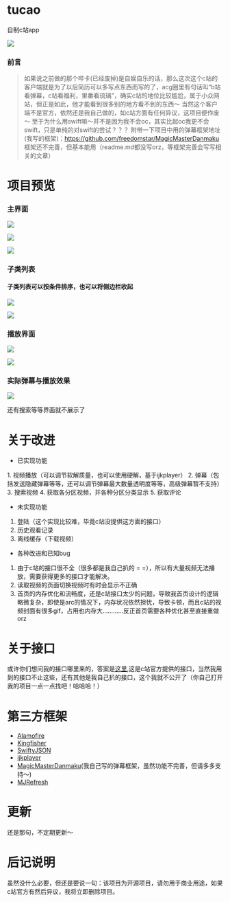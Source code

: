 # tucao
自制c站app

![](http://upload-images.jianshu.io/upload_images/1781300-7273d79d1e47f92f.png?imageMogr2/auto-orient/strip%7CimageView2/2/w/1240)

### 前言
>如果说之前做的那个哔卡(已经废掉)是自娱自乐的话，那么这次这个c站的客户端就是为了以后简历可以多写点东西而写的了，acg圈里有句话叫“b站看弹幕，c站看福利，里番看琉璃”，确实c站的地位比较尴尬，属于小众网站，但正是如此，他才能看到很多别的地方看不到的东西～
当然这个客户端不是官方，依然还是我自己做的，如c站方面有任何异议，这项目便作废～
至于为什么用swift嘛～并不是因为我不会oc，其实比起oc我更不会swift，只是单纯的对swift的尝试？？？
附带一下项目中用的弹幕框架地址(我写的框架)：https://github.com/freedomstar/MagicMasterDanmaku
框架还不完善，但基本能用（readme.md都没写orz，等框架完善会写写相关的文章）

# 项目预览
### 主界面

![](https://github.com/freedomstar/tucao/blob/master/photo/1781300-e4f8e93e2c7ea74b.png)


![](https://github.com/freedomstar/tucao/blob/master/photo/1781300-fedcacd79bb70d31.png)


![](https://github.com/freedomstar/tucao/blob/master/photo/1781300-b85c5f54bf824cfa.png)

### 子类列表
#### 子类列表可以按条件排序，也可以将侧边栏收起
![](http://upload-images.jianshu.io/upload_images/1781300-46b456a61368e140.png?imageMogr2/auto-orient/strip%7CimageView2/2/w/1240)


![](https://github.com/freedomstar/tucao/blob/master/photo/1781300-37914ff695fc8fd2.png)

### 播放界面

![](https://github.com/freedomstar/tucao/blob/master/photo/1781300-9f16b4374ac21663.png)


![](https://github.com/freedomstar/tucao/blob/master/photo/1781300-4bf9fef8ce1f5979.png)

### 实际弹幕与播放效果

![](https://github.com/freedomstar/tucao/blob/master/photo/1781300-7eb2c2b2e5264ded.gif)

还有搜索等等界面就不展示了

# 关于改进
- 已实现功能
 
 1. 视频播放（可以调节软解质量，也可以使用硬解，基于ijkplayer）
 2. 弹幕（包括发送隐藏弹幕等等，还可以调节弹幕最大数量透明度等等，高级弹幕暂不支持）
 3. 搜索视频
 4. 获取各分区视频，并各种分区分类显示
 5. 获取评论
- 未实现功能
  
 1. 登陆（这个实现比较难，毕竟c站没提供这方面的接口）
 2. 历史观看记录
 3. 离线缓存（下载视频）
- 各种改进和已知bug
  
 1. 由于c站的接口很不全（很多都是我自己扒的 = =），所以有大量视频无法播放，需要获得更多的接口才能解决。
 2. 读取视频的页面切换视频时有时会显示不正确
 3. 首页的内存优化和流畅度，还是c站接口太少的问题，导致我首页设计的逻辑略微复杂，即使是arc的情况下，内存状况依然担忧，导致卡顿，而且c站的视频封面有很多gif，占用也内存大…………反正首页需要各种优化甚至直接重做orz

# 关于接口
或许你们想问我的接口哪里来的，答案是[这里](http://www.tucao.tv/api.txt),这是c站官方提供的接口，当然我用到的接口不止这些，还有其他是我自己扒的接口，这个我就不公开了（你自己打开我的项目一点一点找吧！哈哈哈！） 

# 第三方框架
- [Alamofire](https://github.com/Alamofire/Alamofire)
- [Kingfisher](https://github.com/onevcat/Kingfisher)
- [SwiftyJSON](https://github.com/SwiftyJSON/SwiftyJSON)
- [ijkplayer](https://github.com/Bilibili/ijkplayer)
- [MagicMasterDanmaku](https://github.com/freedomstar/MagicMasterDanmaku)(我自己写的弹幕框架，虽然功能不完善，但请多多支持～)
- [MJRefresh](https://github.com/CoderMJLee/MJRefresh)

# 更新
还是那句，不定期更新～

# 后记说明
虽然没什么必要，但还是要说一句：该项目为开源项目，请勿用于商业用途，如果c站官方有然后异议，我将立即删除项目。
 

